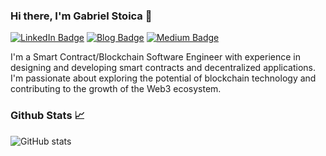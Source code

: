 
### Hi there, I'm Gabriel Stoica 👋

[![LinkedIn Badge](https://img.shields.io/badge/-LinkedIn-blue?style=flat-square&logo=Linkedin&logoColor=white&link=https://www.linkedin.com/in/yourname/)](https://www.linkedin.com/in/gabriel-stoica-26420a75/)
[![Blog Badge](https://img.shields.io/badge/Blog-orange?style=flat-square&logo=Bloglovin&logoColor=white&link=https://www.yourblog.com/)](https://www.gabrielstoica.com/)
[![Medium Badge](https://img.shields.io/badge/-Medium-black?style=flat-square&logo=Medium&logoColor=white&link=https://medium.com/@yourusername)](https://medium.com/@gabriel.stoica)

I'm a Smart Contract/Blockchain Software Engineer with experience in designing and developing smart contracts and decentralized applications. I'm passionate about exploring the potential of blockchain technology and contributing to the growth of the Web3 ecosystem.

### Github Stats 📈

![GitHub stats](https://github-readme-stats.vercel.app/api?username=gabrielstoica&show_icons=true&theme=gruvbox&count_private=true)
